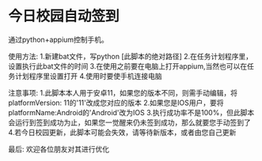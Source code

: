 # 今日校园自动签到
通过python+appium控制手机。

使用方法:
1.新建bat文件，写python [此脚本的绝对路径]
2.在任务计划程序里，设置执行此bat文件的时间
3.在使用之前要在电脑上打开appium,当然也可以在任务计划程序里设置打开
4.使用时要使手机连接电脑


注意事项:
1.此脚本本人用于安卓11，如果您的版本不同，则需手动编辑，将platformVersion: 11的'11'改成您对应的版本
2.如果您是IOS用户，要将platformName:Android的'Android'改为IOS
3.执行成功率不是100%，但此脚本会运行到签到成功为止，如果您一觉醒来仍未签到成功，那么就要您手动签到了
4.若今日校园更新，此脚本可能会失效，请等待新版本，或者由您自己更新


最后:
欢迎各位朋友对其进行优化
